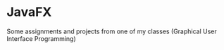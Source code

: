 # JavaFX
Some assignments and projects from one of my classes (Graphical User Interface Programming)
